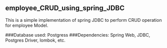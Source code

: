 ## employee_CRUD_using_spring_JDBC
This is a simple implementation of spring JDBC to perform CRUD operation for employee Model.

###Database used: Postgress
###Dependencies: Spring Web, JDBC, Postgres Driver, lombok, etc.
